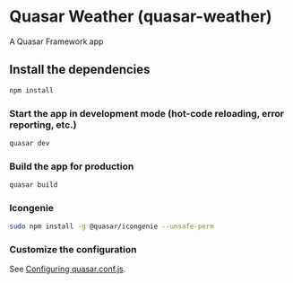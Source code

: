 # Quasar Weather (quasar-weather)

A Quasar Framework app

## Install the dependencies

```bash
npm install
```

### Start the app in development mode (hot-code reloading, error reporting, etc.)

```bash
quasar dev
```

### Build the app for production

```bash
quasar build
```

### Icongenie

```bash
sudo npm install -g @quasar/icongenie --unsafe-perm
```

### Customize the configuration

See [Configuring quasar.conf.js](https://quasar.dev/quasar-cli/quasar-conf-js).
